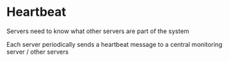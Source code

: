 # Heartbeat

Servers need to know what other servers are part of the system

Each server periodically sends a heartbeat message to a central monitoring server / other servers
